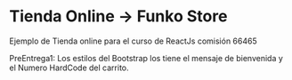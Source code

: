 # Tienda Online -> Funko Store 
Ejemplo de Tienda online para el curso de ReactJs comisión 66465  

PreEntrega1: 
Los estilos del Bootstrap los tiene el mensaje de bienvenida y el Numero HardCode del carrito. 
